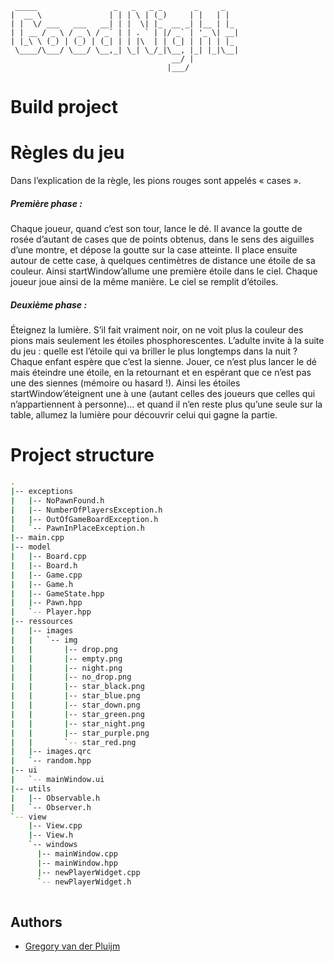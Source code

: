 ```
 _____                 _   _   _ _       _     _   
|  __ \               | | | \ | (_)     | |   | |  
| |  \/ ___   ___   __| | |  \| |_  __ _| |__ | |_ 
| | __ / _ \ / _ \ / _` | | . ` | |/ _` | '_ \| __|
| |_\ \ (_) | (_) | (_| | | |\  | | (_| | | | | |_ 
 \____/\___/ \___/ \__,_| \_| \_/_|\__, |_| |_|\__|
                                    __/ |          
                                   |___/       
```


# Build project


# Règles du jeu

Dans l’explication de la règle, les pions rouges sont appelés « cases ».

##### Première phase : 

Chaque joueur, quand c’est son tour, lance le dé. Il avance la goutte de rosée d’autant de cases que
de points obtenus, dans le sens des aiguilles d’une montre, et dépose la goutte sur la case atteinte.
Il place ensuite autour de cette case, à quelques centimètres de distance une étoile de sa couleur.
Ainsi startWindow’allume une première étoile dans le ciel.
Chaque joueur joue ainsi de la même manière. Le ciel se remplit d’étoiles.

##### Deuxième phase : 

Éteignez la lumière. S’il fait vraiment noir, on ne voit plus la couleur des pions mais seulement les
étoiles phosphorescentes. L’adulte invite à la suite du jeu : quelle est l’étoile qui va briller le plus
longtemps dans la nuit ?
Chaque enfant espère que c’est la sienne.
Jouer, ce n’est plus lancer le dé mais éteindre une étoile, en la retournant et en espérant que ce n’est
pas une des siennes (mémoire ou hasard !).
Ainsi les étoiles startWindow’éteignent une à une (autant celles des joueurs que celles qui n’appartiennent à
personne)… et quand il n’en reste plus qu’une seule sur la table, allumez la lumière pour découvrir
celui qui gagne la partie.

# Project structure
```bash
.
|-- exceptions
|   |-- NoPawnFound.h
|   |-- NumberOfPlayersException.h
|   |-- OutOfGameBoardException.h
|   `-- PawnInPlaceException.h
|-- main.cpp
|-- model
|   |-- Board.cpp
|   |-- Board.h
|   |-- Game.cpp
|   |-- Game.h
|   |-- GameState.hpp
|   |-- Pawn.hpp
|   `-- Player.hpp
|-- ressources
|   |-- images
|   |   `-- img
|   |       |-- drop.png
|   |       |-- empty.png
|   |       |-- night.png
|   |       |-- no_drop.png
|   |       |-- star_black.png
|   |       |-- star_blue.png
|   |       |-- star_down.png
|   |       |-- star_green.png
|   |       |-- star_night.png
|   |       |-- star_purple.png
|   |       `-- star_red.png
|   |-- images.qrc
|   `-- random.hpp
|-- ui
|   `-- mainWindow.ui
|-- utils
|   |-- Observable.h
|   `-- Observer.h
`-- view
    |-- View.cpp
    |-- View.h
    `-- windows
      |-- mainWindow.cpp
      |-- mainWindow.hpp
      |-- newPlayerWidget.cpp
      `-- newPlayerWidget.h
    
```

## Authors
- [Gregory van der Pluijm](54786@etu.he2b.be)
